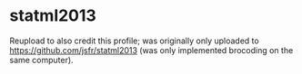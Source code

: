 statml2013
==========
Reupload to also credit this profile; was originally only uploaded to https://github.com/jsfr/statml2013 (was only implemented brocoding on the same computer).
